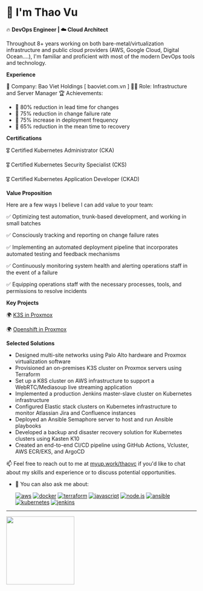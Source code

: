 # 👋 I'm Thao Vu

🔥 **DevOps Engineer | ☁️ Cloud Architect**

Throughout 8+ years working on both bare-metal/virtualization infrastructure and public cloud providers (AWS, Google Cloud, Digital Ocean....), I'm familiar and proficient with most of the modern DevOps tools and technology.

**Experience**

🏢 Company: Bao Viet Holdings [ baoviet.com.vn ]
👩‍💼 Role: Infrastructure and Server Manager
🏆 Achievements:
  - 🚀 80% reduction in lead time for changes
  - 🚀 75% reduction in change failure rate
  - 🚀 75% increase in deployment frequency
  - 🚀 65% reduction in the mean time to recovery

**Certifications**

🎖️ Certified Kubernetes Administrator (CKA)

🎖️ Certified Kubernetes Security Specialist (CKS)

🎖️ Certified Kubernetes Application Developer (CKAD)

**Value Proposition**

Here are a few ways I believe I can add value to your team:

✅ Optimizing test automation, trunk-based development, and working in small batches

✅ Consciously tracking and reporting on change failure rates

✅ Implementing an automated deployment pipeline that incorporates automated testing and feedback mechanisms

✅ Continuously monitoring system health and alerting operations staff in the event of a failure

✅ Equipping operations staff with the necessary processes, tools, and permissions to resolve incidents

**Key Projects**

🌍 [ K3S in Proxmox ](l.aandd.io/k3s)

🌍 [ Openshift in Proxmox ](l.aandd.io/openshift)

**Selected Solutions**

- Designed multi-site networks using Palo Alto hardware and Proxmox virtualization software
- Provisioned an on-premises K3S cluster on Proxmox servers using Terraform
- Set up a K8S cluster on AWS infrastructure to support a WebRTC/Mediasoup live streaming application
- Implemented a production Jenkins master-slave cluster on Kubernetes infrastructure
- Configured Elastic stack clusters on Kubernetes infrastructure to monitor Atlassian Jira and Confluence instances
- Deployed an Ansible Semaphore server to host and run Ansible playbooks
- Developed a backup and disaster recovery solution for Kubernetes clusters using Kasten K10
- Created an end-to-end CI/CD pipeline using GitHub Actions, Vcluster, AWS ECR/EKS, and ArgoCD

📫 Feel free to reach out to me at [myup.work/thaovc](myup.work/thaovc) if you'd like to chat about my skills and experience or to discuss potential opportunities.
- 💬 You can also ask me about:

  [![aws](https://img.shields.io/badge/-aws-orange?logo=amazonaws)](https://aws.amazon.com/)
  [![docker](https://img.shields.io/badge/-docker-blue?logo=docker)](https://docker.com/)
  [![terraform](https://img.shields.io/badge/-terraform-blueviolet?logo=terraform)](https://terraform.io/)
  [![javascript](https://img.shields.io/badge/-javascript-yellow?logo=javascript)](https://www.javascript.com/)
  [![node.js](https://img.shields.io/badge/-node.js-green?logo=nodedotjs)](https://www.nodejs.org/)
  [![ansible](https://img.shields.io/badge/-ansible-000000?logo=ansible)](https://www.ansible.com/)
  [![kubernetes](https://img.shields.io/badge/-kubernetes-326CE5?logo=kubernetes)](https://kubernetes.io/)
  [![jenkins](https://img.shields.io/badge/-jenkins-D24939?logo=jenkins)](https://www.jenkins.io/)

---

<div>
  <a href="https://github.com/thaobk54">
  <img height="180em" src="https://github-readme-stats.vercel.app/api/top-langs/?username=thaobk54&layout=compact&langs_count=6"/>
</div>
